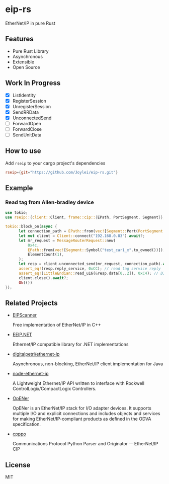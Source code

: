 # eip-rs
EtherNet/IP in pure Rust

## Features

- Pure Rust Library
- Asynchronous
- Extensible
- Open Source

## Work In Progress

- [x] ListIdentity
- [x] RegisterSession
- [x] UnregisterSession
- [x] SendRRData
- [x] UnconnectedSend
- [ ] ForwardOpen
- [ ] ForwardClose
- [ ] SendUnitData 

## How to use

Add `rseip` to your cargo project's dependencies

```toml
rseip={git="https://github.com/Joylei/eip-rs.git"}
```

## Example

### Read tag from Allen-bradley device

```rust
use tokio;
use rseip::{client::Client, frame::cip::{EPath, PortSegment, Segment}};

tokio::block_on(async {
      let connection_path = EPath::from(vec![Segment::Port(PortSegment::default())]);
      let mut client = Client::connect("192.168.0.83").await?;
      let mr_request = MessageRouterRequest::new(
          0x4c,
          EPath::from(vec![Segment::Symbol("test_car1_x".to_owned())]),
          ElementCount(1),
      );
      let resp = client.unconnected_send(mr_request, connection_path).await?;
      assert_eq!(resp.reply_service, 0xCC); // read tag service reply
      assert_eq!(LittleEndian::read_u16(&resp.data[0..2]), 0xC4); // DINT
      client.close().await?;
      Ok(())
});
```

## Related Projects

- [EIPScanner](https://github.com/nimbuscontrols/EIPScanner)

   Free implementation of EtherNet/IP in C++

- [EEIP.NET](https://github.com/rossmann-engineering/EEIP.NET)

  Ethernet/IP compatible library for .NET implementations

- [ digitalpetri/ethernet-ip](https://github.com/digitalpetri/ethernet-ip)
  
  Asynchronous, non-blocking, EtherNet/IP client implementation for Java

- [node-ethernet-ip](https://github.com/cmseaton42/node-ethernet-ip)

  A Lightweight Ethernet/IP API written to interface with Rockwell ControlLogix/CompactLogix Controllers. 

- [OpENer](https://github.com/EIPStackGroup/OpENer)
   
  OpENer is an EtherNet/IP stack for I/O adapter devices. It supports multiple I/O and explicit connections and includes objects and services for making EtherNet/IP-compliant products as defined in the ODVA specification. 

- [cpppo](https://github.com/pjkundert/cpppo/)
  
  Communications Protocol Python Parser and Originator -- EtherNet/IP CIP

## License

MIT
